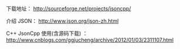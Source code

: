 下载地址：
http://sourceforge.net/projects/jsoncpp/


介绍 JSON：
http://www.json.org/json-zh.html


C++ JsonCpp 使用(含源码下载) ：
  http://www.cnblogs.com/ggjucheng/archive/2012/01/03/2311107.html
